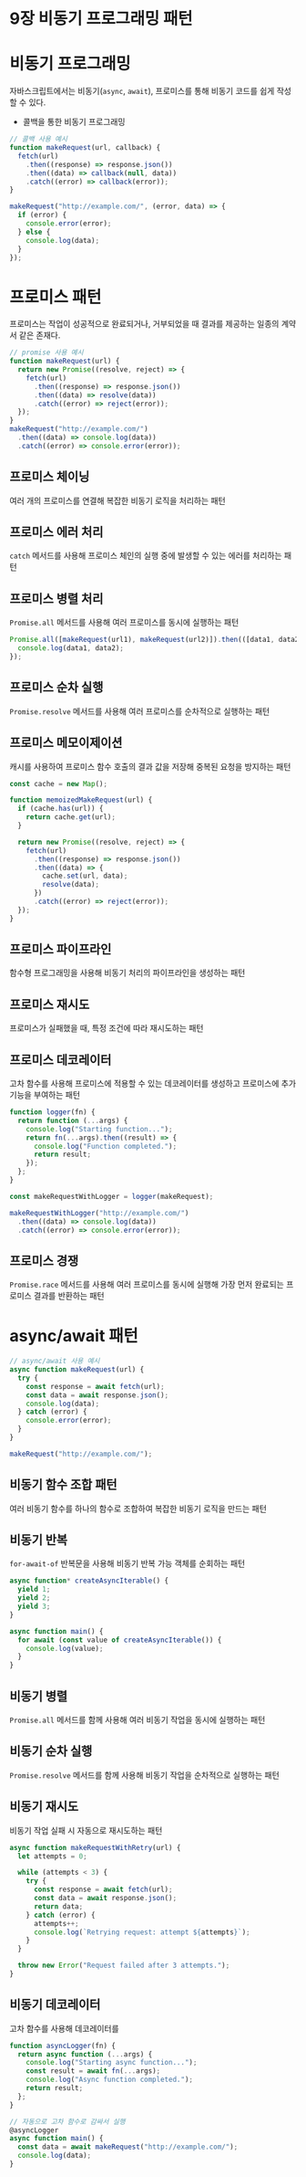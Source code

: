 # 9장 비동기 프로그래밍 패턴

# 비동기 프로그래밍

자바스크립트에서는 비동기(`async`, `await`), 프로미스를 통해 비동기 코드를 쉽게 작성할 수 있다.

- 콜백을 통한 비동기 프로그래밍

```js
// 콜백 사용 예시
function makeRequest(url, callback) {
  fetch(url)
    .then((response) => response.json())
    .then((data) => callback(null, data))
    .catch((error) => callback(error));
}

makeRequest("http://example.com/", (error, data) => {
  if (error) {
    console.error(error);
  } else {
    console.log(data);
  }
});
```

# 프로미스 패턴

프로미스는 작업이 성공적으로 완료되거나, 거부되었을 때 결과를 제공하는 일종의 계약서 같은 존재다.

```js
// promise 사용 예시
function makeRequest(url) {
  return new Promise((resolve, reject) => {
    fetch(url)
      .then((response) => response.json())
      .then((data) => resolve(data))
      .catch((error) => reject(error));
  });
}
makeRequest("http://example.com/")
  .then((data) => console.log(data))
  .catch((error) => console.error(error));
```

## 프로미스 체이닝

여러 개의 프로미스를 연결해 복잡한 비동기 로직을 처리하는 패턴

## 프로미스 에러 처리

`catch` 메서드를 사용해 프로미스 체인의 실행 중에 발생할 수 있는 에러를 처리하는 패턴

## 프로미스 병렬 처리

`Promise.all` 메서드를 사용해 여러 프로미스를 동시에 실행하는 패턴

```js
Promise.all([makeRequest(url1), makeRequest(url2)]).then(([data1, data2]) => {
  console.log(data1, data2);
});
```

## 프로미스 순차 실행

`Promise.resolve` 메서드를 사용해 여러 프로미스를 순차적으로 실행하는 패턴

## 프로미스 메모이제이션

캐시를 사용하여 프로미스 함수 호출의 결과 값을 저장해 중복된 요청을 방지하는 패턴

```js
const cache = new Map();

function memoizedMakeRequest(url) {
  if (cache.has(url)) {
    return cache.get(url);
  }

  return new Promise((resolve, reject) => {
    fetch(url)
      .then((response) => response.json())
      .then((data) => {
        cache.set(url, data);
        resolve(data);
      })
      .catch((error) => reject(error));
  });
}
```

## 프로미스 파이프라인

함수형 프로그래밍을 사용해 비동기 처리의 파이프라인을 생성하는 패턴

## 프로미스 재시도

프로미스가 실패했을 때, 특정 조건에 따라 재시도하는 패턴

## 프로미스 데코레이터

고차 함수를 사용해 프로미스에 적용할 수 있는 데코레이터를 생성하고 프로미스에 추가 기능을 부여하는 패턴

```js
function logger(fn) {
  return function (...args) {
    console.log("Starting function...");
    return fn(...args).then((result) => {
      console.log("Function completed.");
      return result;
    });
  };
}

const makeRequestWithLogger = logger(makeRequest);

makeRequestWithLogger("http://example.com/")
  .then((data) => console.log(data))
  .catch((error) => console.error(error));
```

## 프로미스 경쟁

`Promise.race` 메서드를 사용해 여러 프로미스를 동시에 실행해 가장 먼저 완료되는 프로미스 결과를 반환하는 패턴

# async/await 패턴

```js
// async/await 사용 예시
async function makeRequest(url) {
  try {
    const response = await fetch(url);
    const data = await response.json();
    console.log(data);
  } catch (error) {
    console.error(error);
  }
}

makeRequest("http://example.com/");
```

## 비동기 함수 조합 패턴

여러 비동기 함수를 하나의 함수로 조합하여 복잡한 비동기 로직을 만드는 패턴

## 비동기 반복

`for-await-of` 반복문을 사용해 비동기 반복 가능 객체를 순회하는 패턴

```js
async function* createAsyncIterable() {
  yield 1;
  yield 2;
  yield 3;
}

async function main() {
  for await (const value of createAsyncIterable()) {
    console.log(value);
  }
}
```

## 비동기 병렬

`Promise.all` 메서드를 함께 사용해 여러 비동기 작업을 동시에 실행하는 패턴

## 비동기 순차 실행

`Promise.resolve` 메서드를 함께 사용해 비동기 작업을 순차적으로 실행하는 패턴

## 비동기 재시도

비동기 작업 실패 시 자동으로 재시도하는 패턴

```js
async function makeRequestWithRetry(url) {
  let attempts = 0;

  while (attempts < 3) {
    try {
      const response = await fetch(url);
      const data = await response.json();
      return data;
    } catch (error) {
      attempts++;
      console.log(`Retrying request: attempt ${attempts}`);
    }
  }

  throw new Error("Request failed after 3 attempts.");
}
```

## 비동기 데코레이터

고차 함수를 사용해 데코레이터를

```js
function asyncLogger(fn) {
  return async function (...args) {
    console.log("Starting async function...");
    const result = await fn(...args);
    console.log("Async function completed.");
    return result;
  };
}

// 자동으로 고차 함수로 감싸서 실행
@asyncLogger
async function main() {
  const data = await makeRequest("http://example.com/");
  console.log(data);
}
```

